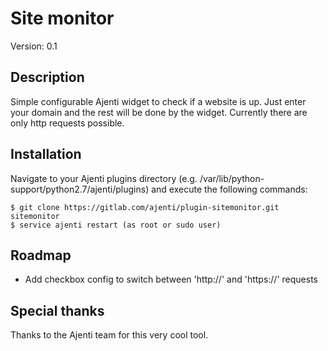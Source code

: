 Site monitor
============

Version: 0.1


Description
-----------
Simple configurable Ajenti widget to check if a website is up. Just enter your
domain and the rest will be done by the widget. Currently there are only http
requests possible.



Installation
------------
Navigate to your Ajenti plugins directory (e.g. /var/lib/python-support/python2.7/ajenti/plugins) and execute the following commands:

    $ git clone https://gitlab.com/ajenti/plugin-sitemonitor.git sitemonitor
    $ service ajenti restart (as root or sudo user)



Roadmap
-------
- Add checkbox config to switch between 'http://' and 'https://' requests



Special thanks
--------------
Thanks to the Ajenti team for this very cool tool.
